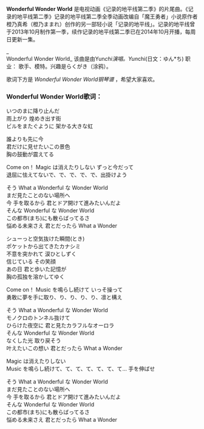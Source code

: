 

**Wonderful Wonder World**
是电视动画《记录的地平线第二季》的片尾曲。《记录的地平线第二季》记录的地平线第二季全季动画改编自「魔王勇者」小说原作者橙乃真希（橙乃ままれ）创作的另一部轻小说「记录的地平线」。记录的地平线曾于2013年10月制作第一季，续作记录的地平线第二季已在2014年10月开播，每周日更新一集。

_  
Wonderful Wonder World_ 该曲是由Yun*chi演唱。Yun*chi(日文：ゆん*ち) 职业： 歌手、模特。兴趣是らくがき（涂鸦）。

  
歌词下方是 _Wonderful Wonder World钢琴谱_ ，希望大家喜欢。

### Wonderful Wonder World歌词：

いつのまに降り止んだ  
雨上がり 煌めき出す街  
ビルをまたぐように 架かる大きな虹

誰よりも先に今  
君だけに見せたいこの景色  
胸の鼓動が震えてる

Come on！ Magic は消えたりしない ずっと今だって  
退屈に怯えてないで、で、で、で、で、出掛けよう

そう What a Wonderful な Wonder World  
まだ見たことのない場所へ  
今 手を取るから 君とドア開けて進みたいんだよ  
そんな Wonderful な Wonder World  
この都市(まち)にも散らばってるさ  
悩める未来さえ 君とだったら What a Wonder

シューっと空気抜けた瞬間(とき)  
ポケットから出てきたカナシミ  
不意を突かれて 涙ひとしずく  
信じている その笑顔  
あの日 君と歩いた記憶が  
胸の孤独を溶かしてゆく

Come on！ Music を鳴らし続けて いっそ操って  
勇敢に夢を手に取り、り、り、り、り、凛と構え

そう What a Wonderful な Wonder World  
モノクロのトンネル抜けて  
ひらけた夜空に 君と見たカラフルなオーロラ  
そんな Wonderful な Wonder World  
なくした光 取り戻そう  
叶えたいこの想い 君とだったら What a Wonder

Magic は消えたりしない  
Music を鳴らし続けて、て、て、て、て、て、て... 手を伸ばせ

そう What a Wonderful な Wonder World  
まだ見たことのない場所へ  
今 手を取るから 君とドア開けて進みたいんだよ  
そんな Wonderful な Wonder World  
この都市(まち)にも散らばってるさ  
悩める未来さえ 君とだったら What a Wonder

